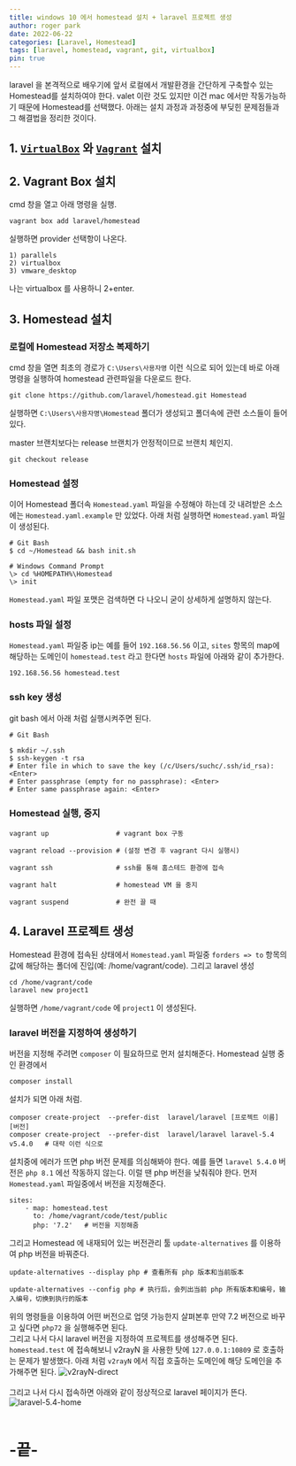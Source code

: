 ```yaml
---
title: windows 10 에서 homestead 설치 + laravel 프로젝트 생성
author: roger park
date: 2022-06-22
categories: [Laravel, Homestead]
tags: [laravel, homestead, vagrant, git, virtualbox]
pin: true
---
```


laravel 을 본격적으로 배우기에 앞서 로컬에서 개발환경을 간단하게
구축할수 있는 Homestead를 설치하여야 한다. valet 이란 것도 있지만
이건 mac 에서만 작동가능하기 때문에 Homestead를 선택했다.
아래는 설치 과정과 과정중에 부딪힌 문제점들과 그 해결법을 정리한 것이다.

## 1. [`VirtualBox`](https://www.virtualbox.org/wiki/Downloads) 와 [`Vagrant`](https://www.vagrantup.com/downloads) 설치
## 2. Vagrant Box 설치
cmd 창을 열고 아래 명령을 실행.
```
vagrant box add laravel/homestead
```
실행하면 provider 선택항이 나온다.
```
1) parallels
2) virtualbox
3) vmware_desktop
```
나는 virtualbox 를 사용하니 2+enter.

## 3. Homestead 설치

### 로컬에 Homestead 저장소 복제하기
cmd 창을 열면 최초의 경로가 `C:\Users\사용자명` 이런 식으로 되어 있는데
바로 아래 명령을 실행하여 homestead 관련파일을 다운로드 한다.
```
git clone https://github.com/laravel/homestead.git Homestead
```
실행하면 `C:\Users\사용자명\Homestead` 폴더가 생성되고 폴더속에 관련
소스들이 들어있다.

master 브랜치보다는 release 브랜치가 안정적이므로 브랜치 체인지.
```
git checkout release
```

### Homestead 설정
이어 Homestead 폴더속 `Homestead.yaml` 파일을 수정해야 하는데
갓 내려받은 소스에는 `Homestead.yaml.example` 만 있었다.
아래 처럼 실행하면 `Homestead.yaml` 파일이 생성된다.
```
# Git Bash
$ cd ~/Homestead && bash init.sh

# Windows Command Prompt
\> cd %HOMEPATH%\Homestead
\> init
```
`Homestead.yaml` 파일 포맷은 검색하면 다 나오니 굳이 상세하게 설명하지 않는다.

### hosts 파일 설정
`Homestead.yaml` 파일중 ip는 예를 들어 `192.168.56.56` 이고,
`sites` 항목의 map에 해당하는 도메인이 `homestead.test` 라고 한다면
`hosts` 파일에 아래와 같이 추가한다.
```
192.168.56.56 homestead.test
```

### ssh key 생성
git bash 에서 아래 처럼 실행시켜주면 된다.
```
# Git Bash

$ mkdir ~/.ssh
$ ssh-keygen -t rsa
# Enter file in which to save the key (/c/Users/suchc/.ssh/id_rsa): <Enter>
# Enter passphrase (empty for no passphrase): <Enter>
# Enter same passphrase again: <Enter>
```

### Homestead 실행, 중지
```
vagrant up                 # vagrant box 구동

vagrant reload --provision # (설정 변경 후 vagrant 다시 실행시)

vagrant ssh                # ssh를 통해 홈스테드 환경에 접속

vagrant halt               # homestead VM 을 중지

vagrant suspend            # 완전 끌 때
```

## 4. Laravel 프로젝트 생성
Homestead 환경에 접속된 상태에서 `Homestead.yaml` 파일중
`forders => to` 항목의 값에 해당하는 폴더에 진입(예: /home/vagrant/code).
그리고 laravel 생성
```
cd /home/vagrant/code
laravel new project1
```
실행하면 `/home/vagrant/code` 에 `project1` 이 생성된다.

### laravel 버전을 지정하여 생성하기
버전을 지정해 주려면 `composer` 이 필요하므로
먼저 설치해준다. Homestead 실행 중인 환경에서
```
composer install
```
설치가 되면 아래 처럼.
```
composer create-project  --prefer-dist  laravel/laravel [프로젝트 이름] [버전]
composer create-project  --prefer-dist  laravel/laravel laravel-5.4 v5.4.0   # 대략 이런 식으로
```
설치중에 에러가 뜨면 php 버전 문제를 의심해봐야 한다.
예를 들면 `laravel 5.4.0` 버전은 `php 8.1` 에선 작동하지 않는다.
이럴 땐 php 버전을 낮춰줘야 한다.
먼저 `Homestead.yaml` 파일중에서 버전을 지정해준다.
```
sites:
    - map: homestead.test
      to: /home/vagrant/code/test/public
      php: '7.2'   # 버전을 지정해줌
```
그리고 Homestead 에 내재되어 있는 버전관리 툴 `update-alternatives`
를 이용하여 php 버전을 바꿔준다.
```
update-alternatives --display php # 查看所有 php 版本和当前版本

update-alternatives --config php # 执行后，会列出当前 php 所有版本和编号，输入编号，切换到执行的版本
```
위의 명령들을 이용하여 어떤 버전으로 업뎃 가능한지 살펴본후
만약 7.2 버전으로 바꾸고 싶다면 `php72` 을 실행해주면 된다.
<br>
그리고 나서 다시 laravel 버전을 지정하여 프로젝트를 생성해주면 된다.
`homestead.test` 에 접속해보니 v2rayN 을 사용한 탓에
`127.0.0.1:10809` 로 호출하는 문제가 발생했다.
아래 처럼 `v2rayN` 에서 직접 호출하는 도메인에 해당 도메인을 추가해주면 된다.
![v2rayN-direct]({{site.url}}/assets/img/blog/v2ray_direct.PNG)
<br>
<br>
그리고 나서 다시 접속하면 아래와 같이 정상적으로 laravel 페이지가 뜬다.
![laravel-5.4-home]({{site.url}}/assets/img/blog/laravel-5-4.PNG)
<br>
<br>
# -끝-












